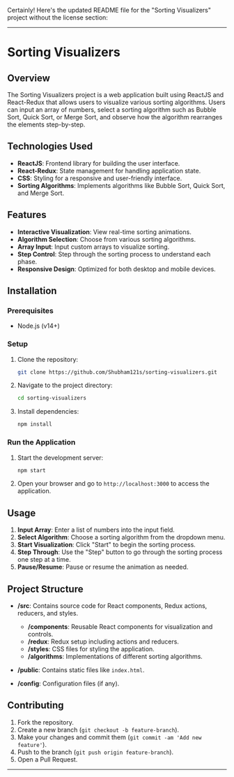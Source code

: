 Certainly! Here's the updated README file for the "Sorting Visualizers" project without the license section:

---

# Sorting Visualizers

## Overview
The Sorting Visualizers project is a web application built using ReactJS and React-Redux that allows users to visualize various sorting algorithms. Users can input an array of numbers, select a sorting algorithm such as Bubble Sort, Quick Sort, or Merge Sort, and observe how the algorithm rearranges the elements step-by-step.

## Technologies Used
- **ReactJS**: Frontend library for building the user interface.
- **React-Redux**: State management for handling application state.
- **CSS**: Styling for a responsive and user-friendly interface.
- **Sorting Algorithms**: Implements algorithms like Bubble Sort, Quick Sort, and Merge Sort.

## Features
- **Interactive Visualization**: View real-time sorting animations.
- **Algorithm Selection**: Choose from various sorting algorithms.
- **Array Input**: Input custom arrays to visualize sorting.
- **Step Control**: Step through the sorting process to understand each phase.
- **Responsive Design**: Optimized for both desktop and mobile devices.

## Installation

### Prerequisites
- Node.js (v14+)

### Setup
1. Clone the repository:
   ```bash
   git clone https://github.com/Shubham121s/sorting-visualizers.git
   ```
2. Navigate to the project directory:
   ```bash
   cd sorting-visualizers
   ```
3. Install dependencies:
   ```bash
   npm install
   ```

### Run the Application
1. Start the development server:
   ```bash
   npm start
   ```
2. Open your browser and go to `http://localhost:3000` to access the application.

## Usage
1. **Input Array**: Enter a list of numbers into the input field.
2. **Select Algorithm**: Choose a sorting algorithm from the dropdown menu.
3. **Start Visualization**: Click "Start" to begin the sorting process.
4. **Step Through**: Use the "Step" button to go through the sorting process one step at a time.
5. **Pause/Resume**: Pause or resume the animation as needed.

## Project Structure
- **/src**: Contains source code for React components, Redux actions, reducers, and styles.
  - **/components**: Reusable React components for visualization and controls.
  - **/redux**: Redux setup including actions and reducers.
  - **/styles**: CSS files for styling the application.
  - **/algorithms**: Implementations of different sorting algorithms.

- **/public**: Contains static files like `index.html`.
- **/config**: Configuration files (if any).

## Contributing
1. Fork the repository.
2. Create a new branch (`git checkout -b feature-branch`).
3. Make your changes and commit them (`git commit -am 'Add new feature'`).
4. Push to the branch (`git push origin feature-branch`).
5. Open a Pull Request.

---

